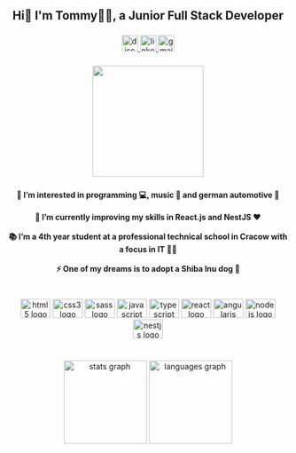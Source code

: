 # <h2 align="center">Hi👋 I'm Tommy👨‍💻, a Junior Full Stack Developer</h2>

###

<div align="center">
  <a href="discordapp.com/users/326660148355661825" target="_blank">
    <img src="https://img.shields.io/static/v1?message=Discord&logo=discord&label=0xy#2276&color=03045e&logoColor=white&labelColor=&style=for-the-badge" height="29" alt="discord logo"  />
  </a>
  <a href="https://www.linkedin.com/in/tommy04/" target="_blank">
    <img src="https://img.shields.io/static/v1?message=LinkedIn&logo=linkedin&label=&color=0077B5&logoColor=white&labelColor=&style=for-the-badge" height="29" alt="linkedin logo"  />
  </a>
  <img src="https://img.shields.io/static/v1?message=Gmail&logo=gmail&label=tommyphan2004.tp@gmail.com&color=D14836&logoColor=white&labelColor=81b29a&style=for-the-badge" height="29" alt="gmail logo"  />
</div>

###

<div align="center">
  <img height="200" src="https://media.tenor.com/OWI_ai132b0AAAAC/wink-dog.gif"  />
</div>

###

<h4 align="center">👀 I’m interested in programming 💻, music 🎵 and german automotive 🚗<br><br>🌱 I’m currently improving my skills in React.js and NestJS ❤️<br><br>📚 I’m a 4th year student at a professional technical school in Cracow with a focus in IT 🧙‍♂️<br><br>⚡ One of my dreams is to adopt a Shiba Inu dog 🦮</h4>

###

<br>

<div align="center">
  <img src="https://cdn.jsdelivr.net/gh/devicons/devicon/icons/html5/html5-original.svg" height="34" width="54" alt="html5 logo"  />
  <img src="https://cdn.jsdelivr.net/gh/devicons/devicon/icons/css3/css3-original.svg" height="34" width="54" alt="css3 logo"  />
  <img src="https://cdn.jsdelivr.net/gh/devicons/devicon/icons/sass/sass-original.svg" height="34" width="54" alt="sass logo"  />
  <img src="https://cdn.jsdelivr.net/gh/devicons/devicon/icons/javascript/javascript-original.svg" height="34" width="54" alt="javascript logo"  />
  <img src="https://cdn.jsdelivr.net/gh/devicons/devicon/icons/typescript/typescript-plain.svg" height="34" width="54" alt="typescript logo"  />
  <img src="https://cdn.jsdelivr.net/gh/devicons/devicon/icons/react/react-original.svg" height="34" width="54" alt="react logo"  />
  <img src="https://cdn.jsdelivr.net/gh/devicons/devicon/icons/angularjs/angularjs-original.svg" height="34" width="54" alt="angularjs logo"  />
  <img src="https://cdn.jsdelivr.net/gh/devicons/devicon/icons/nodejs/nodejs-original.svg" height="34" width="54" alt="nodejs logo"  />
  <img src="https://cdn.jsdelivr.net/gh/devicons/devicon/icons/nestjs/nestjs-plain.svg" height="34" width="54" alt="nestjs logo"  />
</div>

###

<br clear="both">

<div align="center">
  <img src="https://github-readme-stats.vercel.app/api?hide_title=false&hide_rank=false&show_icons=true&include_all_commits=true&count_private=true&disable_animations=false&theme=shades-of-purple&locale=en&hide_border=false&username=0xyy" height="150" alt="stats graph"  />
  <img src="https://github-readme-stats.vercel.app/api/top-langs?locale=en&hide_title=false&layout=compact&card_width=320&langs_count=5&theme=shades-of-purple&hide_border=false&username=0xyy" height="150" alt="languages graph"  />
</div>

